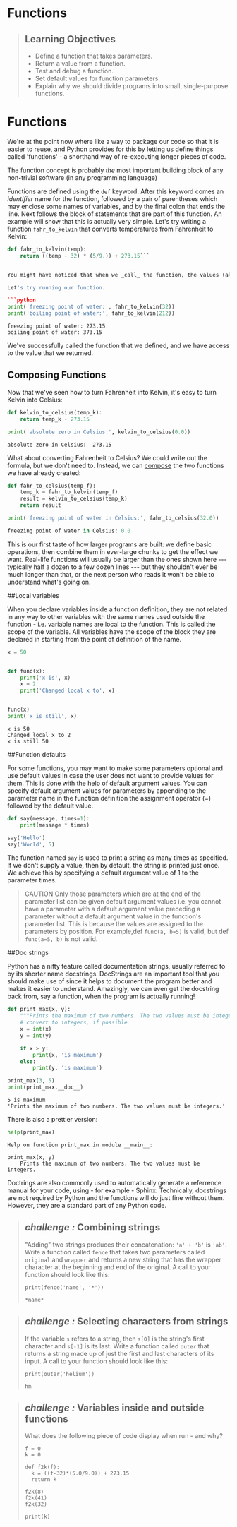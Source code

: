 # Functions

> ## Learning Objectives
>
> *   Define a function that takes parameters.
> *   Return a value from a function.
> *   Test and debug a function.
> *   Set default values for function parameters.
> *   Explain why we should divide programs into small, single-purpose functions.

# Functions

We're at the point now where like a way to package our code so that it is easier to reuse, and Python provides for this by letting us define things called 'functions' - a shorthand way of re-executing longer pieces of code. 

The function concept is probably *the* most important building block of any non-trivial software (in any programming language)

Functions are defined using the `def` keyword. After this keyword comes an *identifier* name for the function, followed by a pair of parentheses which may enclose some names of variables, and by the final colon that ends the line. Next follows the block of statements that are part of this function. 
An example will show that this is actually very simple. Let's try writing a function `fahr_to_kelvin` that converts temperatures from Fahrenheit to Kelvin:

```python
def fahr_to_kelvin(temp):
    return ((temp - 32) * (5/9.)) + 273.15```


You might have noticed that when we _call_ the function, the values (also called _arguments_ or _paramters_) we pass to it are assigned to those variables so that we can use them inside the function. Inside the function, we use a [return statement](reference.html#return-statement) to send a result back to whoever asked for it.

Let's try running our function.

```python
print('freezing point of water:', fahr_to_kelvin(32))
print('boiling point of water:', fahr_to_kelvin(212))
```

```
freezing point of water: 273.15
boiling point of water: 373.15
```

We've successfully called the function that we defined,
and we have access to the value that we returned.


## Composing Functions

Now that we've seen how to turn Fahrenheit into Kelvin,
it's easy to turn Kelvin into Celsius:

```python
def kelvin_to_celsius(temp_k):
    return temp_k - 273.15

print('absolute zero in Celsius:', kelvin_to_celsius(0.0))
```
```
absolute zero in Celsius: -273.15
```

What about converting Fahrenheit to Celsius? We could write out the formula, but we don't need to.
Instead, we can [compose](reference.html#compose) the two functions we have already created:

```python
def fahr_to_celsius(temp_f):
    temp_k = fahr_to_kelvin(temp_f)
    result = kelvin_to_celsius(temp_k)
    return result

print('freezing point of water in Celsius:', fahr_to_celsius(32.0))
```
```python
freezing point of water in Celsius: 0.0
```

This is our first taste of how larger programs are built:
we define basic operations, then combine them in ever-large chunks to get the effect we want. Real-life functions will usually be larger than the ones shown here --- typically half a dozen to a few dozen lines --- but they shouldn't ever be much longer than that, or the next person who reads it won't be able to understand what's going on.

##Local variables

When you declare variables inside a function definition, they are not related in any way to other variables with the same names used outside the function - i.e. variable names are local to the function. This is called the scope of the variable. All variables have the scope of the block they are declared in starting from the point of definition of the name.

```python
x = 50


def func(x):
    print('x is', x)
    x = 2
    print('Changed local x to', x)


func(x)
print('x is still', x)

```
```
x is 50
Changed local x to 2
x is still 50
```

##Function defaults

For some functions, you may want to make some parameters optional and use default values in case the user does not want to provide values for them. This is done with the help of default argument values. You can specify default argument values for parameters by appending to the parameter name in the function definition the assignment operator (=) followed by the default value.

```python
def say(message, times=1):
    print(message * times)

say('Hello')
say('World', 5)
```
The function named `say` is used to print a string as many times as specified. If we don't supply a value, then by default, the string is printed just once. We achieve this by specifying a default argument value of 1 to the parameter times.

>CAUTION
>Only those parameters which are at the end of the parameter list can be given default argument values i.e. you cannot  have a parameter with a default argument value preceding a parameter without a default argument value in the function's parameter list. 
> This is because the values are assigned to the parameters by position. For example,def `func(a, b=5)` is valid, but def `func(a=5, b)` is not valid.

##Doc strings

Python has a nifty feature called documentation strings, usually referred to by its shorter name docstrings. DocStrings are an important tool that you should make use of since it helps to document the program better and makes it easier to understand. Amazingly, we can even get the docstring back from, say a function, when the program is actually running!

```python
def print_max(x, y):
    """Prints the maximum of two numbers. The two values must be integers."""
    # convert to integers, if possible
    x = int(x)
    y = int(y)

    if x > y:
        print(x, 'is maximum')
    else:
        print(y, 'is maximum')

print_max(3, 5)
print(print_max.__doc__)
```
```
5 is maximum
'Prints the maximum of two numbers. The two values must be integers.'
```
There is also a prettier version:

```python
help(print_max)
```
```
Help on function print_max in module __main__:

print_max(x, y)
    Prints the maximum of two numbers. The two values must be integers.
```

Doctrings are also commonly used to automatically generate a referrence manual for your code, using - for example - Sphinx.
Technically, docstrings are not required by Python and the functions will do just fine without them. However, they are a standard part of any Python code.


> ## _challenge :_ Combining strings
>
> "Adding" two strings produces their concatenation:
> `'a' + 'b'` is `'ab'`.
> Write a function called `fence` that takes two parameters called `original` and `wrapper`
> and returns a new string that has the wrapper character at the beginning and end of the original.
> A call to your function should look like this:
>
> ~~~ {.python}
> print(fence('name', '*'))
> ~~~
> ~~~ {.output}
> *name*
> ~~~

> ## _challenge :_ Selecting characters from strings
>
> If the variable `s` refers to a string,
> then `s[0]` is the string's first character
> and `s[-1]` is its last.
> Write a function called `outer`
> that returns a string made up of just the first and last characters of its input.
> A call to your function should look like this:
>
> ~~~ {.python}
> print(outer('helium'))
> ~~~
> ~~~ {.output}
> hm
> ~~~


> ## _challenge :_ Variables inside and outside functions
>
> What does the following piece of code display when run - and why?
>
> ~~~ {.python}
> f = 0
> k = 0
>
> def f2k(f):
>   k = ((f-32)*(5.0/9.0)) + 273.15
>   return k
>
> f2k(8)
> f2k(41)
> f2k(32)
>
> print(k)
> ~~~
